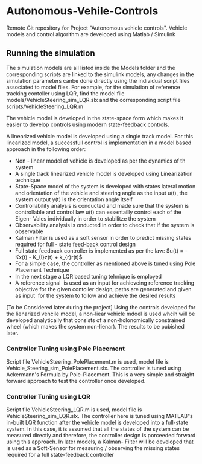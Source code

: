 # Autonomous-Vehile-Controls
Remote Git repository for Project "Autonomous vehicle controls". 
Vehicle models and control algorithm are developed using Matlab / Simulink

<h2>Running the simulation</h2>
<p>
  The simulation models are all listed inside the Models folder and the corresponding scripts are linked to the simulink models, any changes in the simulation parameters canbe done directly using the individual script files associated to model files. For example, for the simulation of reference tracking contoller using LQR, find the model file models/VehicleSteering_sim_LQR.slx and the corresponding script file scripts/VehicleSteering_LQR.m
</p>

The vehicle model is developed in the state-space form which makes it easier to develop controls using modern state-feedback controls.

A linearized vehicle model is developed using a single track model. For this linearized model, a successfull control is implementation in a model based approach in the following order:

<ul>
  <li>Non - linear model of vehicle is developed as per the dynamics of th system</li>
  <li>A single track linearized vehicle model is developed using Linearization technique</li>
  <li>State-Space model of the system is developed with states lateral motion and orientation of the vehicle and steering angle as the input u(t), the system output y(t) is the orientation angle itself</li>
  <li>Controllability analysis is conducted and made sure that the system is controllable and control law u(t) can essentailly control each of the Eigen- Vales individually in order to stabilitze the system</li>
  <li>Observability analysis is onducted in order to check that if the system is observable</li>
  <li>Kalman Filter is used as a soft sensor in order to predict missing states required for full - state feed-back control design</li>
  <li>Full state feedback controller is implemented as per the law:  $u(t) = -Kx(t) - K_{I}z(t) + k_{r}r(t)$</li>
  <li>For a simple case, the controller as mentioned above is tuned using Pole Placement Technique</li>
  <li>In the next stage a LQR based tuning tehnique is employed</li>
  <li>A reference signal <MATH>r(t)</MATH> is used as an input for achieveing reference tracking objective for the given contoller design, paths are generated and given as input <MATH>r(t)</MATH> for the system to follow and achieve the desired results </li>
</ul>

[To be Considered later during the project]
Using the controls developed for the lienarized vehcile model, a non-liear vehicle mdoel is used whcih will be developed analytically that consists of a non-holonomically constrained wheel (which makes the system non-lienar). The results to be pubished later.

<h3>Controller Tuning using Pole Placement</h3>

Script file VehicleSteering_PolePlacement.m is used, model file is Vehicle_Steering_sim_PolePlacement.slx. The controller is tuned using Ackermann's Formula by Pole-Placement. This is a very simple and straight forward approach to test the controller once developed.

<h3>Controller Tuning using LQR</h3>

Script file VehicleSteering_LQR.m is used, model file is VehicleSteering_sim_LQR.slx. The controller here is tuned using MATLAB"s in-built LQR function after the vehicle model is developed into a full-state system. In this case, it is assumed that all the states of the system can be measured directly and therefore, the controller design is porceeded forward using this approach. In later models, a Kalman- Filter will be developed that is used as a Soft-Sensor for measuring / observing the missing states required for a full state-feedback controller

